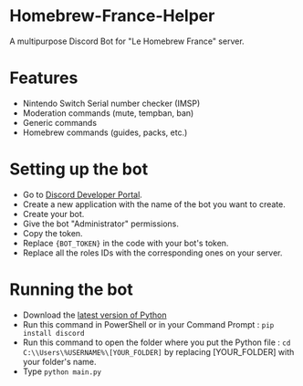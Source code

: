 # Homebrew-France-Helper
A multipurpose Discord Bot for "Le Homebrew France" server.

# Features
- Nintendo Switch Serial number checker (IMSP)
- Moderation commands (mute, tempban, ban)
- Generic commands
- Homebrew commands (guides, packs, etc.)

# Setting up the bot

- Go to [Discord Developer Portal](https://discord.com/developers/applications).
- Create a new application with the name of the bot you want to create.
- Create your bot.
- Give the bot "Administrator" permissions.
- Copy the token.
- Replace ``{BOT_TOKEN}`` in the code with your bot's token. 
- Replace all the roles IDs with the corresponding ones on your server. 

# Running the bot

- Download the [latest version of Python](https://www.python.org/downloads/)
- Run this command in PowerShell or in your Command Prompt : ``pip install discord``
- Run this command to open the folder where you put the Python file : ``cd C:\\Users\%USERNAME%\[YOUR_FOLDER]`` by replacing [YOUR_FOLDER] with your folder's name.
- Type ``python main.py``
